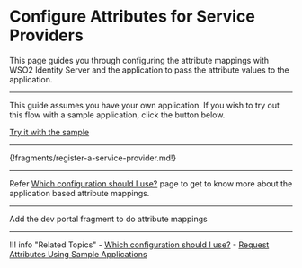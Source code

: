 # Configure Attributes for Service Providers

This page guides you through configuring the attribute mappings with WSO2 Identity Server and the application to pass the 
attribute values to the application. 

---

This guide assumes you have your own application. If you wish to try out this flow with a sample application, click the button below. 

<a class="samplebtn_a" href="../../../quick-starts/claim-config-sample" rel="nofollow noopener">Try it with the sample</a>

----

{!fragments/register-a-service-provider.md!}

----
Refer [Which configuration should I use?](sp-attributes-config.md) page to get to know more about the 
application based attribute mappings.

----
Add the dev portal fragment to do attribute mappings

---

!!! info "Related Topics"
    - [Which configuration should I use?](sp-attributes-config.md)
    - [Request Attributes Using Sample Applications](../../../quick-starts/oidc-claim-config-sample.md)